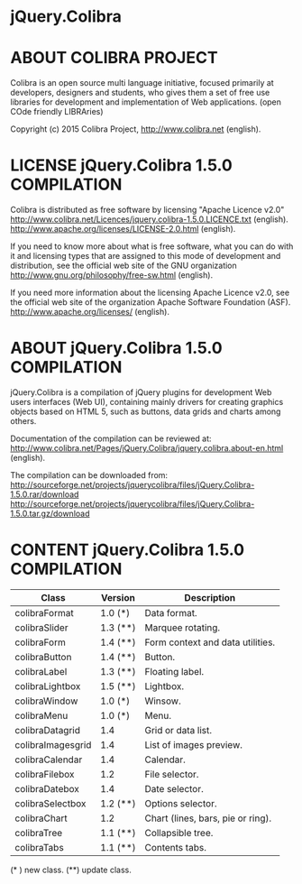 # jQuery.Colibra

ABOUT COLIBRA PROJECT
=====================

Colibra is an open source multi language initiative, focused primarily at
developers, designers and students, who gives them a set of free use libraries
for development and implementation of Web applications.
(open COde friendly LIBRAries)

Copyright (c) 2015 Colibra Project,
http://www.colibra.net (english).



LICENSE jQuery.Colibra 1.5.0 COMPILATION
========================================

Colibra is distributed as free software by licensing "Apache Licence v2.0"
http://www.colibra.net/Licences/jquery.colibra-1.5.0.LICENCE.txt (english).
http://www.apache.org/licenses/LICENSE-2.0.html (english).

If you need to know more about what is free software, what you can do with it
and licensing types that are assigned to this mode of development and
distribution, see the official web site of the GNU organization
http://www.gnu.org/philosophy/free-sw.html (english).

If you need more information about the licensing Apache Licence v2.0, see the
official web site of the organization Apache Software Foundation (ASF).
http://www.apache.org/licenses/ (english).



ABOUT jQuery.Colibra 1.5.0 COMPILATION
======================================

jQuery.Colibra is a compilation of jQuery plugins for development Web users
interfaces (Web UI), containing mainly drivers for creating graphics objects
based on HTML 5, such as buttons, data grids and charts among others.

Documentation of the compilation can be reviewed at:
http://www.colibra.net/Pages/jQuery.Colibra/jquery.colibra.about-en.html (english).

The compilation can be downloaded from:
http://sourceforge.net/projects/jquerycolibra/files/jQuery.Colibra-1.5.0.rar/download
http://sourceforge.net/projects/jquerycolibra/files/jQuery.Colibra-1.5.0.tar.gz/download



CONTENT jQuery.Colibra 1.5.0 COMPILATION
========================================

Class             | Version  | Description
------------------|----------|------------------------------------------------
colibraFormat     | 1.0 (*)  | Data format.
colibraSlider     | 1.3 (**) | Marquee rotating.
colibraForm       | 1.4 (**) | Form context and data utilities.
colibraButton     | 1.4 (**) | Button.
colibraLabel      | 1.3 (**) | Floating label.
colibraLightbox   | 1.5 (**) | Lightbox.
colibraWindow     | 1.0 (*)  | Winsow.
colibraMenu       | 1.0 (*)  | Menu.
colibraDatagrid   | 1.4      | Grid or data list.
colibraImagesgrid | 1.4      | List of images preview.
colibraCalendar   | 1.4      | Calendar.
colibraFilebox    | 1.2      | File selector.
colibraDatebox    | 1.4      | Date selector.
colibraSelectbox  | 1.2 (**) | Options selector.
colibraChart      | 1.2      | Chart (lines, bars, pie or ring).
colibraTree       | 1.1 (**) | Collapsible tree.
colibraTabs       | 1.1 (**) | Contents tabs.

(* ) new class.
(**) update class.
